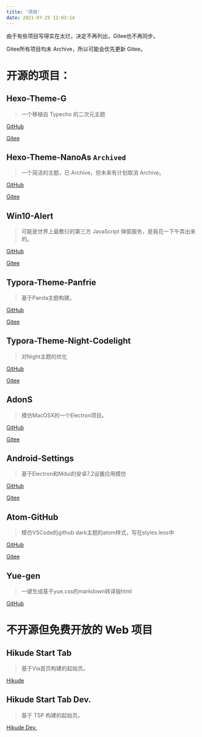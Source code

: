 ```yaml
---
title: '项目'
date: 2021-07-25 12:03:14
---
```


由于有些项目写得实在太烂，决定不再列出，Gitee也不再同步。

Gitee所有项目均未 Archive，所以可能会优先更新 Gitee。

# 开源的项目：

## Hexo-Theme-G

> 一个移植自 Typecho 的二次元主题

[GitHub](https://github.com/Adkinsm2020/hexo-theme-g)

[Gitee](https://gitee.com/adkinsm/hexo-theme-g)

## Hexo-Theme-NanoAs `Archived`

> 一个简洁的主题，已 Archive，但未来有计划取消 Archive。

[GitHub](https://github.com/Adkinsm2020/hexo-theme-nanoas)

[Gitee](https://gitee.com/adkinsm/hexo-theme-nanoas)

## Win10-Alert

> 可能是世界上最敷衍的第三方 JavaScript 弹窗服务，是我花一下午弄出来的。

[GitHub](https://github.com/Adkinsm2020/Win10-Alert)

[Gitee](https://gitee.com/adkinsm/Win10-Alert)

## Typora-Theme-Panfrie 

> 基于Panda主题构建。

[GitHub](https://github.com/Adkinsm2020/typora-theme-panfrie)

[Gitee](https://gitee.com/adkinsm/typora-theme-panfrie)

## Typora-Theme-Night-Codelight 

> 对Night主题的优化

[GitHub](https://github.com/Adkinsm2020/Typora-Theme-Night-CodeLight)

[Gitee](https://gitee.com/adkinsm/Typora-Theme-Night-CodeLight)

## AdonS

> 模仿MacOSX的一个Electron项目。

[GitHub](https://github.com/Adkinsm2020/AdonS)

[Gitee](https://gitee.com/adkinsm/AdonS)

## Android-Settings

> 基于Electron和Mdui的安卓7.2设置应用模仿

[GitHub](https://github.com/Adkinsm2020/Android-Settings)

[Gitee](https://gitee.com/adkinsm/Android-Settings)

## Atom-GitHub

> 模仿VSCode的github dark主题的atom样式，写在styles.less中

[GitHub](https://github.com/Adkinsm2020/atom-github)

[Gitee](https://gitee.com/adkinsm/atom-github)

## Yue-gen

> 一键生成基于yue.css的markdown转译版html

[GitHub](https://github.com/Adkinsm2020/yue-gen)

# 不开源但免费开放的 Web 项目

## Hikude Start Tab

> 基于Via首页构建的起始页。

[Hikude](//start.adkimsm.asia)

## Hikude Start Tab Dev.

> 基于 TSP 构建的起始页。

[Hikude Dev.](//dev.start.adkimsm.asia)
